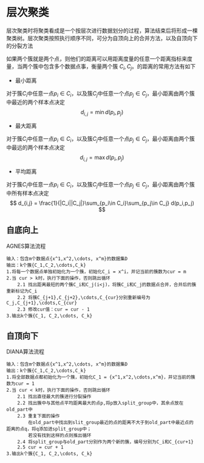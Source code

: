 # 层次聚类

层次聚类时将聚类看成是一个按层次进行数据划分的过程，算法结束后将形成一棵聚类树。层次聚类按照执行顺序不同，可分为自顶向上的合并方法，以及自顶向下的分裂方法

如果两个簇就是两个点，则他们的距离可以用距离度量的任意一个距离指标来度量，当两个簇中包含多个数据点事，衡量两个簇 $C_i,C_j$。的距离的常用方法有如下

- 最小距离

对于簇$C_i$中任意一点$p_i\in C_i$，以及簇$C_j$中任意一个点$p_j\in C_j$，最小距离由两个簇中最近的两个样本点决定
$$
d_{i,j} = \min d(p_i,p_j)
$$

- 最大距离

对于簇$C_i$中任意一点$p_i\in C_i$，以及簇$C_j$中任意一个点$p_j\in C_j$，最小距离由两个簇中最远的两个样本点决定
$$
d_{i,j} = \max d(p_i,p_j)
$$


- 平均距离

对于簇$C_i$中任意一点$p_i\in C_i$，以及簇$C_j$中任意一个点$p_j\in C_j$，最小距离由两个簇中所有样本点决定
$$
d_{i,j} = \frac{1}{|C_i||C_j|}\sum_{p_i\in C_i}\sum_{p_j\in C_j} d(p_i,p_j)
$$

## 自底向上

AGNES算法流程

```
输入：包含m个数据点{x^1,x^2,\cdots, x^m}的数据集D
输出：k个簇{C_1,C_2,\cdots,C_k}
1.将每一个数据点单独初始化为一个簇，初始化C_i = x^i，并记当前的簇数为cur = m
2.当 cur > k时，执行下面的操作，否则跳出循环
	2.1 找出距离最短的两个簇C_i和C_j(i<j)，将簇C_i和C_j的数据点合并，合并后的簇重新标记为C_i
	2.2 将簇C_{j+1},C_{j+2},\cdots,C_{cur}分别重新编号为C_j,C_{j+1},\cdots,C_{cur}
	2.3 修改cur值：cur = cur - 1
3.输出k个簇{C_1, C_2,\cdots, C_k}
```

## 自顶向下

DIANA算法流程

```
输入：包含m个数据点{x^1,x^2,\cdots, x^m}的数据集D
输出：k个簇{C_1,C_2,\cdots,C_k}
1.将全部数据点都初始化为一个簇，初始化C_1 = {x^1,x^2,\cdots,x^m}，并记当前的簇数为cur = 1
2.当 cur < k时，执行下面的操作，否则跳出循环
	2.1 找出直径最大的簇进行分裂操作
	2.2 找出簇中与其他点平均距离最大的点p,将p放入split_group中，其余点放在old_part中 
	2.3 重复下面的操作
		在old_part中找出到slit_group最近的点的距离不大于到old_part中最近点的距离的点q，将q添加进split_group中；	
		若没有找到这样的点则推出循环
	2.4 将split_group与old_part分别作为两个新的簇，编号分别为C_i和C_{cur+1}
	2.5 cur = cur + 1
3.输出k个簇{C_1, C_2,\cdots, C_k}
```



